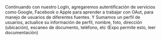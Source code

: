 Continuando con nuestro LogIn, agregaremos autentificación de servicios
como Google, Facebook o Apple para aprender a trabajar con OAut, para manejo de usuarios de diferentes fuentes.
Y Sumamos un perfil de usuarios,
actualice
su información de perfil, nombre, foto, dirección (ubicación), escaneo
de documento,  teléfono, etc (Expo permite esto, leer documentación)
